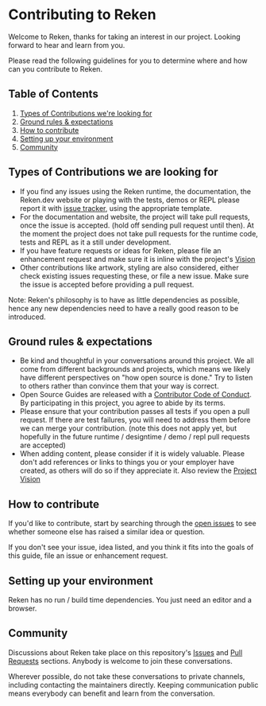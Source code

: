 # Contributing to Reken

Welcome to Reken, thanks for taking an interest in our project. Looking forward to hear and learn from you. 

Please read the following guidelines for you to determine where and how can you contribute to Reken.

## Table of Contents

1. [Types of Contributions we're looking for](#types-of-contributions-we-are-looking-for)
1. [Ground rules & expectations](#ground-rules--expectations)
1. [How to contribute](#how-to-contribute)
1. [Setting up your environment](#setting-up-your-environment)
1. [Community](#community)

## Types of Contributions we are looking for

* If you find any issues using the Reken runtime, the documentation, the Reken.dev website or playing with the tests, demos or REPL please report it with [issue tracker](https://github.com/hbroek/reken/issues), using the appropriate template.
* For the documentation and website, the project will take pull requests, once the issue is accepted. (hold off sending pull request until then). At the moment the project does not take pull requests for the runtime code, tests and REPL as it a still under development.
* If you have feature requests or ideas for Reken, please file an enhancement request and make sure it is inline with the project's [Vision](./VISION.md) 
* Other contributions like artwork, styling are also considered, either check existing issues requesting these, or file a new issue. Make sure the issue is accepted before providing a pull request.

Note: Reken's philosophy is to have as little dependencies as possible, hence any new dependencies need to have a really good reason to be introduced. 
 
## Ground rules & expectations
* Be kind and thoughtful in your conversations around this project. We all come from different backgrounds and projects, which means we likely have different perspectives on "how open source is done." Try to listen to others rather than convince them that your way is correct.
* Open Source Guides are released with a [Contributor Code of Conduct](./CODE_OF_CONDUCT.md). By participating in this project, you agree to abide by its terms.
* Please ensure that your contribution passes all tests if you open a pull request. If there are test failures, you will need to address them before we can merge your contribution. (note this does not apply yet, but hopefully in the future runtime / designtime / demo / repl pull requests are accepted)
* When adding content, please consider if it is widely valuable. Please don't add references or links to things you or your employer have created, as others will do so if they appreciate it. Also review the [Project Vision](./VISION.md)

## How to contribute

If you'd like to contribute, start by searching through the [open issues](https://github.com/hbroek/reken/issues) to see whether someone else has raised a similar idea or question.

If you don't see your issue, idea listed, and you think it fits into the goals of this guide, file an issue or enhancement request.

## Setting up your environment

Reken has no run / build time dependencies. You just need an editor and a browser.

## Community

Discussions about Reken take place on this repository's [Issues](https://github.com/hbroek/reken/issues) and [Pull Requests](https://github.com/hbroek/reken/pulls) sections. Anybody is welcome to join these conversations.

Wherever possible, do not take these conversations to private channels, including contacting the maintainers directly. Keeping communication public means everybody can benefit and learn from the conversation.

